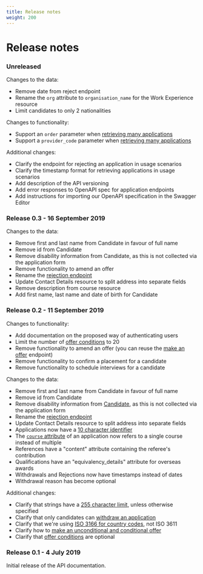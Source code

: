 ```yaml
---
title: Release notes
weight: 200
---
```


# Release notes

### Unreleased

Changes to the data:

- Remove date from reject endpoint
- Rename the `org` attribute to `organisation_name` for the Work Experience resource
- Limit candidates to only 2 nationalities

Changes to functionality:

- Support an `order` parameter when [retrieving many applications](/retrieve-many-applications)
- Support a `provider_code` parameter when [retrieving many applications](/retrieve-many-applications)

Additional changes:

- Clarify the endpoint for rejecting an application in usage scenarios
- Clarify the timestamp format for retrieving applications in usage scenarios
- Add description of the API versioning
- Add error responses to OpenAPI spec for application endpoints
- Add instructions for importing our OpenAPI specification in the Swagger Editor

### Release 0.3 - 16 September 2019

Changes to the data:

- Remove first and last name from Candidate in favour of full name
- Remove id from Candidate
- Remove disability information from Candidate, as this is not collected via the application form
- Remove functionality to amend an offer
- Rename the [rejection endpoint](/reject-an-application)
- Update Contact Details resource to split address into separate fields
- Remove description from course resource
- Add first name, last name and date of birth for Candidate

### Release 0.2 - 11 September 2019

Changes to functionality:

- Add documentation on the proposed way of authenticating users
- Limit the number of [offer conditions](/make-an-offer/#attributes) to 20
- Remove functionality to amend an offer (you can reuse the [make an offer](/make-an-offer/) endpoint)
- Remove functionality to confirm a placement for a candidate
- Remove functionality to schedule interviews for a candidate

Changes to the data:

- Remove first and last name from Candidate in favour of full name
- Remove id from Candidate
- Remove disability information from [Candidate](/resources-and-their-attributes/#candidate), as this is not collected via the application form
- Rename the [rejection endpoint](/reject-an-application)
- Update Contact Details resource to split address into separate fields
- Applications now have a [10 character identifier](/resources-and-their-attributes/#application)
- The [`course` attribute](/retrieve-a-single-application) of an application now refers to a single course instead of multiple
- References have a "content" attribute containing the referee's contribution
- Qualifications have an "equivalency_details" attribute for overseas awards
- Withdrawals and Rejections now have timestamps instead of dates
- Withdrawal reason has become optional

Additional changes:

- Clarify that strings have a [255 character limit](/resources-and-their-attributes/#strings), unless otherwise specified
- Clarify that only candidates can [withdraw an application](/resources-and-their-attributes/#withdrawal)
- Clarify that we're using [ISO 3166 for country codes](/#codes-and-reference-data), not ISO 3611
- Clarify how to [make an unconditional and conditional offer](/make-an-offer)
- Clarify that [offer conditions](/make-an-offer/#attributes) are optional

### Release 0.1 - 4 July 2019

Initial release of the API documentation.

